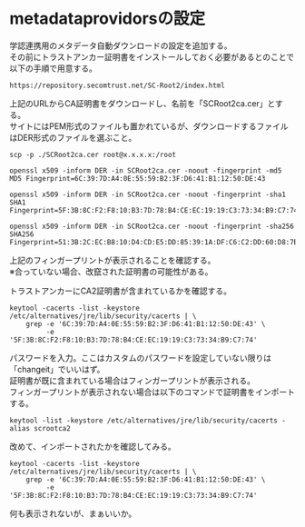 # metadataprovidorsの設定
学認連携用のメタデータ自動ダウンロードの設定を追加する。   
その前にトラストアンカー証明書をインストールしておく必要があるとのことで以下の手順で用意する。

```bash:
https://repository.secomtrust.net/SC-Root2/index.html
```

上記のURLからCA証明書をダウンロードし、名前を「SCRoot2ca.cer」とする。   
サイトにはPEM形式のファイルも置かれているが、ダウンロードするファイルはDER形式のファイルを選ぶこと。   

```bash:
scp -p ./SCRoot2ca.cer root@x.x.x.x:/root
```

```bash:
openssl x509 -inform DER -in SCRoot2ca.cer -noout -fingerprint -md5
MD5 Fingerprint=6C:39:7D:A4:0E:55:59:B2:3F:D6:41:B1:12:50:DE:43
```
```bash:
openssl x509 -inform DER -in SCRoot2ca.cer -noout -fingerprint -sha1
SHA1 Fingerprint=5F:3B:8C:F2:F8:10:B3:7D:78:B4:CE:EC:19:19:C3:73:34:B9:C7:74
```
```bash:
openssl x509 -inform DER -in SCRoot2ca.cer -noout -fingerprint -sha256
SHA256 Fingerprint=51:3B:2C:EC:B8:10:D4:CD:E5:DD:85:39:1A:DF:C6:C2:DD:60:D8:7B:B7:36:D2:B5:21:48:4A:A4:7A:0E:BE:F6
```
上記のフィンガープリントが表示されることを確認する。   
※合っていない場合、改竄された証明書の可能性がある。   

トラストアンカーにCA2証明書が含まれているかを確認する。   

```bash:
keytool -cacerts -list -keystore /etc/alternatives/jre/lib/security/cacerts | \
    grep -e '6C:39:7D:A4:0E:55:59:B2:3F:D6:41:B1:12:50:DE:43' \
         -e '5F:3B:8C:F2:F8:10:B3:7D:78:B4:CE:EC:19:19:C3:73:34:B9:C7:74'
```

パスワードを入力。ここはカスタムのパスワードを設定していない限りは「changeit」でいいはず。   
証明書が既に含まれている場合はフィンガープリントが表示される。   
フィンガープリントが表示されない場合は以下のコマンドで証明書をインポートする。   

```bash:
keytool -list -keystore /etc/alternatives/jre/lib/security/cacerts -alias scrootca2
```

改めて、インポートされたかを確認してみる。   

```bash:
keytool -cacerts -list -keystore /etc/alternatives/jre/lib/security/cacerts | \
    grep -e '6C:39:7D:A4:0E:55:59:B2:3F:D6:41:B1:12:50:DE:43' \
         -e '5F:3B:8C:F2:F8:10:B3:7D:78:B4:CE:EC:19:19:C3:73:34:B9:C7:74'
```
何も表示されないが、まぁいいか。

